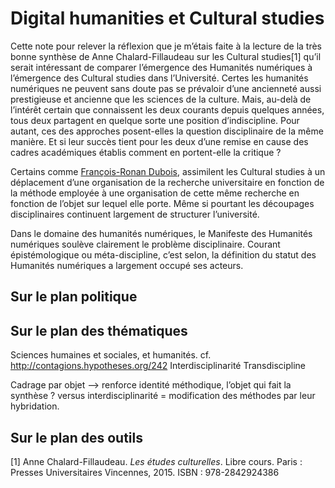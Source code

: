 # Digital humanities et Cultural studies

Cette note pour relever la réflexion que je m’étais faite à la lecture de la très bonne synthèse de Anne Chalard-Fillaudeau sur les Cultural studies[1] qu’il serait intéressant de comparer l’émergence des Humanités numériques à l’émergence des Cultural studies dans l’Université. Certes les humanités numériques ne peuvent sans doute pas se prévaloir d’une ancienneté aussi prestigieuse et ancienne que les sciences de la culture. Mais, au-delà de l’intérêt certain que connaissent les deux courants depuis quelques années, tous deux partagent en quelque sorte une position d’indiscipline. Pour autant, ces des approches posent-elles la question disciplinaire de la même manière. Et si leur succès tient pour les deux d’une remise en cause des cadres académiques établis comment en portent-elle la critique ?

Certains comme [François-Ronan Dubois](http://contagions.hypotheses.org/242), assimilent les Cultural studies à un déplacement d’une organisation de la recherche universitaire en fonction de la méthode employée à une organisation de cette même recherche en fonction de l’objet sur lequel elle porte. Même si pourtant les découpages disciplinaires continuent largement de structurer l’université.

Dans le domaine des humanités numériques, le Manifeste des Humanités numériques soulève clairement le problème disciplinaire. Courant épistémologique ou méta-discipline, c’est selon, la définition du statut des Humanités numériques a largement occupé ses acteurs.

## Sur le plan politique

## Sur le plan des thématiques

Sciences humaines et sociales, et humanités. cf. http://contagions.hypotheses.org/242
Interdisciplinarité
Transdiscipline

Cadrage par objet --> renforce identité méthodique, l’objet qui fait la synthèse ? versus interdisciplinarité = modification des méthodes par leur hybridation.

## Sur le plan des outils





[1] Anne Chalard-Fillaudeau. *Les études culturelles*. Libre cours. Paris : Presses Universitaires Vincennes, 2015. ISBN : 978-2842924386
